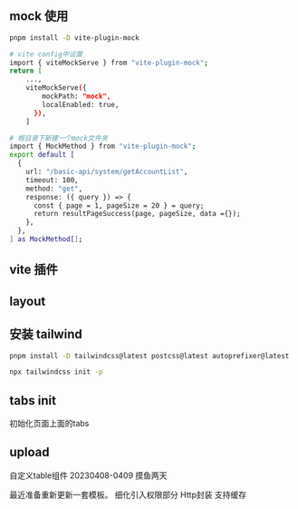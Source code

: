 ## mock 使用

```bash
pnpm install -D vite-plugin-mock

# vite config中设置
import { viteMockServe } from "vite-plugin-mock";
return [
    ...,
    viteMockServe({
        mockPath: "mock",
        localEnabled: true,
      }),
    ]

# 根目录下新建一个mock文件夹
import { MockMethod } from "vite-plugin-mock";
export default [
  {
    url: "/basic-api/system/getAccountList",
    timeout: 100,
    method: "get",
    response: ({ query }) => {
      const { page = 1, pageSize = 20 } = query;
      return resultPageSuccess(page, pageSize, data ={});
    },
  },
] as MockMethod[];
```

## vite 插件

## layout

## 安装 tailwind

```bash
pnpm install -D tailwindcss@latest postcss@latest autoprefixer@latest

npx tailwindcss init -p
```

## tabs init
初始化页面上面的tabs

## upload
自定义table组件
20230408-0409 摸鱼两天


最近准备重新更新一套模板。
细化引入权限部分
Http封装 支持缓存
